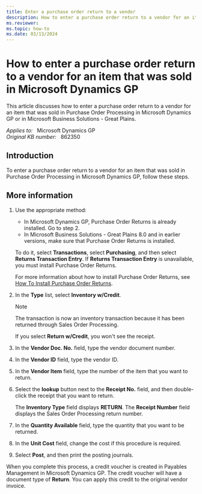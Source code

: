 ```yaml
---
title: Enter a purchase order return to a vendor
description: How to enter a purchase order return to a vendor for an item that was sold in Microsoft Dynamics GP.
ms.reviewer:
ms.topic: how-to
ms.date: 03/13/2024
---
```

# How to enter a purchase order return to a vendor for an item that was sold in Microsoft Dynamics GP

This article discusses how to enter a purchase order return to a vendor for an item that was sold in Purchase Order Processing in Microsoft Dynamics GP or in Microsoft Business Solutions - Great Plains.

_Applies to:_ &nbsp; Microsoft Dynamics GP  
_Original KB number:_ &nbsp; 862350

## Introduction

To enter a purchase order return to a vendor for an item that was sold in Purchase Order Processing in Microsoft Dynamics GP, follow these steps.

## More information

1. Use the appropriate method:

    - In Microsoft Dynamics GP, Purchase Order Returns is already installed. Go to step 2.
    - In Microsoft Business Solutions - Great Plains 8.0 and in earlier versions, make sure that Purchase Order Returns is installed.

    To do it, select **Transactions**, select **Purchasing**, and then select **Returns Transaction Entry**. If **Returns Transaction Entry** is unavailable, you must install Purchase Order Returns.

    For more information about how to install Purchase Order Returns, see [How To Install Purchase Order Returns](https://support.microsoft.com/help/857798).

2. In the **Type** list, select **Inventory w/Credit**.

    > [!NOTE]
    > The transaction is now an inventory transaction because it has been returned through Sales Order Processing.

    If you select **Return w/Credit**, you won't see the receipt.
3. In the **Vendor Doc. No.** field, type the vendor document number.
4. In the **Vendor ID** field, type the vendor ID.
5. In the **Vendor Item** field, type the number of the item that you want to return.
6. Select the **lookup** button next to the **Receipt No.** field, and then double-click the receipt that you want to return.

    The **Inventory Type** field displays **RETURN**. The **Receipt Number** field displays the Sales Order Processing return number.
7. In the **Quantity Available** field, type the quantity that you want to be returned.
8. In the **Unit Cost** field, change the cost if this procedure is required.
9. Select **Post**, and then print the posting journals.

When you complete this process, a credit voucher is created in Payables Management in Microsoft Dynamics GP. The credit voucher will have a document type of **Return**. You can apply this credit to the original vendor invoice.
